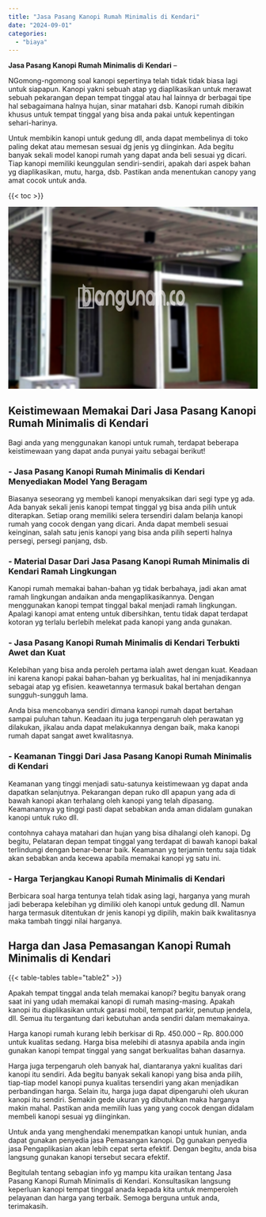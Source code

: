 ```yaml
---
title: "Jasa Pasang Kanopi Rumah Minimalis di Kendari"
date: "2024-09-01"
categories: 
  - "biaya"
---
```


**Jasa Pasang Kanopi Rumah Minimalis di Kendari** –

NGomong-ngomong soal kanopi sepertinya telah tidak tidak biasa lagi untuk siapapun. Kanopi yakni sebuah atap yg diaplikasikan untuk merawat sebuah pekarangan depan tempat tinggal atau hal lainnya dr berbagai tipe hal sebagaimana halnya hujan, sinar matahari dsb. Kanopi rumah dibikin khusus untuk tempat tinggal yang bisa anda pakai untuk kepentingan sehari-harinya.

Untuk membikin kanopi untuk gedung dll, anda dapat membelinya di toko paling dekat atau memesan sesuai dg jenis yg diinginkan. Ada begitu banyak sekali model kanopi rumah yang dapat anda beli sesuai yg dicari. Tiap kanopi memiliki keunggulan sendiri-sendiri, apakah dari aspek bahan yg diaplikasikan, mutu, harga, dsb. Pastikan anda menentukan canopy yang amat cocok untuk anda.

{{< toc >}}

![Jasa Pasang Kanopi Rumah Minimalis di Kendari](/images/harga-kanopi-minimalis-31.png)

## Keistimewaan Memakai Dari Jasa Pasang Kanopi Rumah Minimalis di Kendari

Bagi anda yang menggunakan kanopi untuk rumah, terdapat beberapa keistimewaan yang dapat anda punyai yaitu sebagai berikut!

### \- Jasa Pasang Kanopi Rumah Minimalis di Kendari Menyediakan Model Yang Beragam

Biasanya seseorang yg membeli kanopi menyaksikan dari segi type yg ada. Ada banyak sekali jenis kanopi tempat tinggal yg bisa anda pilih untuk diterapkan. Setiap orang memiliki selera tersendiri dalam belanja kanopi rumah yang cocok dengan yang dicari. Anda dapat membeli sesuai keinginan, salah satu jenis kanopi yang bisa anda pilih seperti halnya persegi, persegi panjang, dsb.

### \- Material Dasar Dari Jasa Pasang Kanopi Rumah Minimalis di Kendari Ramah Lingkungan

Kanopi rumah memakai bahan-bahan yg tidak berbahaya, jadi akan amat ramah lingkungan andaikan anda mengaplikasikannya. Dengan menggunakan kanopi tempat tinggal bakal menjadi ramah lingkungan. Apalagi kanopi amat enteng untuk dibersihkan, tentu tidak dapat terdapat kotoran yg terlalu berlebih melekat pada kanopi yang anda gunakan.

### \- Jasa Pasang Kanopi Rumah Minimalis di Kendari Terbukti Awet dan Kuat

Kelebihan yang bisa anda peroleh pertama ialah awet dengan kuat. Keadaan ini karena kanopi pakai bahan-bahan yg berkualitas, hal ini menjadikannya sebagai atap yg efisien. keawetannya termasuk bakal bertahan dengan sungguh-sungguh lama.

Anda bisa mencobanya sendiri dimana kanopi rumah dapat bertahan sampai puluhan tahun. Keadaan itu juga terpengaruh oleh perawatan yg dilakukan, jikalau anda dapat melakukannya dengan baik, maka kanopi rumah dapat sangat awet kwalitasnya.

### \- Keamanan Tinggi Dari Jasa Pasang Kanopi Rumah Minimalis di Kendari

Keamanan yang tinggi menjadi satu-satunya keistimewaan yg dapat anda dapatkan selanjutnya. Pekarangan depan ruko dll apapun yang ada di bawah kanopi akan terhalang oleh kanopi yang telah dipasang. Keamanannya yg tinggi pasti dapat sebabkan anda aman didalam gunakan kanopi untuk ruko dll.

contohnya cahaya matahari dan hujan yang bisa dihalangi oleh kanopi. Dg begitu, Pelataran depan tempat tinggal yang terdapat di bawah kanopi bakal terlindungi dengan benar-benar baik. Keamanan yg terjamin tentu saja tidak akan sebabkan anda kecewa apabila memakai kanopi yg satu ini.

### \- Harga Terjangkau Kanopi Rumah Minimalis di Kendari

Berbicara soal harga tentunya telah tidak asing lagi, harganya yang murah jadi beberapa kelebihan yg dimiliki oleh kanopi untuk gedung dll. Namun harga termasuk ditentukan dr jenis kanopi yg dipilih, makin baik kwalitasnya maka tambah tinggi nilai harganya.

## Harga dan Jasa Pemasangan Kanopi Rumah Minimalis di Kendari

{{< table-tables table="table2" >}}

Apakah tempat tinggal anda telah memakai kanopi? begitu banyak orang saat ini yang udah memakai kanopi di rumah masing-masing. Apakah kanopi itu diaplikasikan untuk garasi mobil, tempat parkir, penutup jendela, dll. Semua itu tergantung dari kebutuhan anda sendiri dalam memakainya.

Harga kanopi rumah kurang lebih berkisar di Rp. 450.000 – Rp. 800.000 untuk kualitas sedang. Harga bisa melebihi di atasnya apabila anda ingin gunakan kanopi tempat tinggal yang sangat berkualitas bahan dasarnya.

Harga juga terpengaruh oleh banyak hal, diantaranya yakni kualitas dari kanopi itu sendiri. Ada begitu banyak sekali kanopi yang bisa anda pilih, tiap-tiap model kanopi punya kualitas tersendiri yang akan menjadikan perbandingan harga. Selain itu, harga juga dapat dipengaruhi oleh ukuran kanopi itu sendiri. Semakin gede ukuran yg dibutuhkan maka harganya makin mahal. Pastikan anda memilih luas yang yang cocok dengan didalam membeli kanopi sesuai yg diinginkan.

Untuk anda yang menghendaki menempatkan kanopi untuk hunian, anda dapat gunakan penyedia jasa Pemasangan kanopi. Dg gunakan penyedia jasa Pengaplikasian akan lebih cepat serta efektif. Dengan begitu, anda bisa langsung gunakan kanopi tersebut secara efektif.

Begitulah tentang sebagian info yg mampu kita uraikan tentang Jasa Pasang Kanopi Rumah Minimalis di Kendari. Konsultasikan langsung keperluan kanopi tempat tinggal anada kepada kita untuk memperoleh pelayanan dan harga yang terbaik. Semoga berguna untuk anda, terimakasih.

